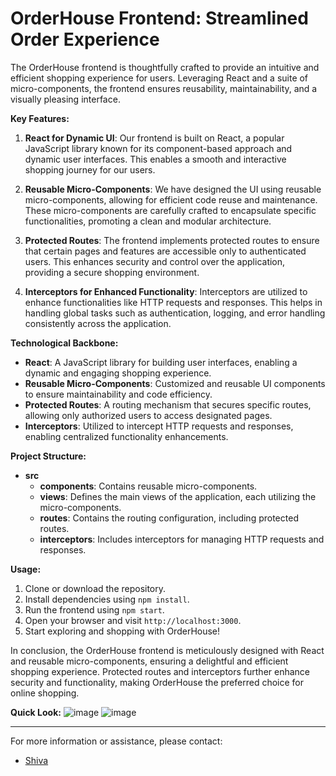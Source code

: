 # OrderHouse Frontend: Streamlined Order Experience

The OrderHouse frontend is thoughtfully crafted to provide an intuitive and efficient shopping experience for users. Leveraging React and a suite of micro-components, the frontend ensures reusability, maintainability, and a visually pleasing interface.

**Key Features:**

1. **React for Dynamic UI**: Our frontend is built on React, a popular JavaScript library known for its component-based approach and dynamic user interfaces. This enables a smooth and interactive shopping journey for our users.

2. **Reusable Micro-Components**: We have designed the UI using reusable micro-components, allowing for efficient code reuse and maintenance. These micro-components are carefully crafted to encapsulate specific functionalities, promoting a clean and modular architecture.

3. **Protected Routes**: The frontend implements protected routes to ensure that certain pages and features are accessible only to authenticated users. This enhances security and control over the application, providing a secure shopping environment.

4. **Interceptors for Enhanced Functionality**: Interceptors are utilized to enhance functionalities like HTTP requests and responses. This helps in handling global tasks such as authentication, logging, and error handling consistently across the application.

**Technological Backbone:**

- **React**: A JavaScript library for building user interfaces, enabling a dynamic and engaging shopping experience.
- **Reusable Micro-Components**: Customized and reusable UI components to ensure maintainability and code efficiency.
- **Protected Routes**: A routing mechanism that secures specific routes, allowing only authorized users to access designated pages.
- **Interceptors**: Utilized to intercept HTTP requests and responses, enabling centralized functionality enhancements.

**Project Structure:**

- **src**
  - **components**: Contains reusable micro-components.
  - **views**: Defines the main views of the application, each utilizing the micro-components.
  - **routes**: Contains the routing configuration, including protected routes.
  - **interceptors**: Includes interceptors for managing HTTP requests and responses.
    

**Usage:**

1. Clone or download the repository.
2. Install dependencies using `npm install`.
3. Run the frontend using `npm start`.
4. Open your browser and visit `http://localhost:3000`.
5. Start exploring and shopping with OrderHouse!

In conclusion, the OrderHouse frontend is meticulously designed with React and reusable micro-components, ensuring a delightful and efficient shopping experience. Protected routes and interceptors further enhance security and functionality, making OrderHouse the preferred choice for online shopping.

**Quick Look:**
![image](https://github.com/scriptorShiva/OrderHouse_frontend/assets/100567280/33fa34de-06d3-436f-bcbc-a656b6152dcd)
![image](https://github.com/scriptorShiva/OrderHouse_frontend/assets/100567280/bce6a540-e992-49f0-a0c3-092a5e0d19d9)

---

For more information or assistance, please contact:

- [Shiva](shivapal108941@gmail.com)
